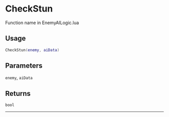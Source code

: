 # CheckStun
Function name in EnemyAILogic.lua
## Usage
```lua
CheckStun(enemy, aiData)
```
## Parameters
`enemy`, `aiData`
## Returns
`bool`

---